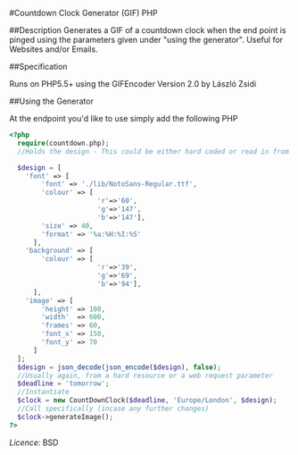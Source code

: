 #Countdown Clock Generator (GIF) PHP

##Description
Generates a GIF of a countdown clock when the end point is pinged using the parameters given under "using the generator". Useful for Websites and/or Emails.

##Specification

Runs on PHP5.5+ using the GIFEncoder Version 2.0 by László Zsidi

##Using the Generator

At the endpoint you'd like to use simply add the following PHP
```php
<?php
  require(countdown.php);
  //Holds the design - This could be either hard coded or read in from a URL / resource

  $design = [
    'font' => [
        'font' => './lib/NotoSans-Regular.ttf',
        'colour' => [
                      'r'=>'60',
                      'g'=>'147',
                      'b'=>'147'],
        'size' => 40,
        'format' => '%a:%H:%I:%S'
      ],
    'background' => [
        'colour' => [
                      'r'=>'39',
                      'g'=>'69',
                      'b'=>'94'],
      ],
    'image' => [
        'height' => 100,
        'width'  => 600,
        'frames' => 60,
        'font_x' => 150,
        'font_y' => 70
      ]
  ];
  $design = json_decode(json_encode($design), false);
  //Usually again, from a hard resource or a web request parameter
  $deadline = 'tomorrow';
  //Instantiate
  $clock = new CountDownClock($deadline, 'Europe/London', $design);
  //Call specifically (incase any further changes)
  $clock->generateImage();
?>
```
*Licence:* BSD
